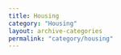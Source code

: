 ```yaml
---
title: Housing
category: "Housing"
layout: archive-categories
permalink: "category/housing"
---
```

